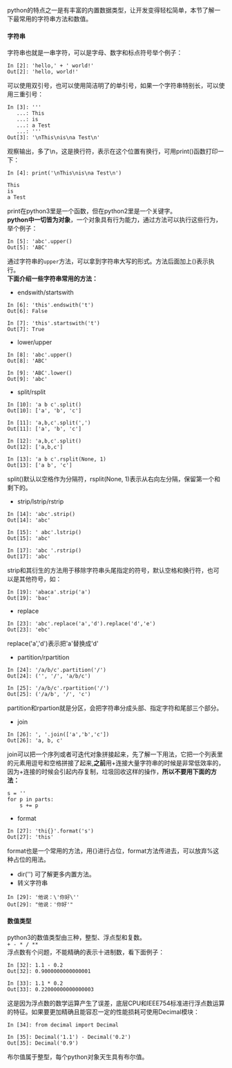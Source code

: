 python的特点之一是有丰富的内置数据类型，让开发变得轻松简单，本节了解一下最常用的字符串方法和数值。  

#### 字符串  
字符串也就是一串字符，可以是字母、数字和标点符号举个例子：
```
In [2]: 'hello,' + ' world!'
Out[2]: 'hello, world!'
```
可以使用双引号，也可以使用简洁明了的单引号，如果一个字符串特别长，可以使用三重引号：
```
In [3]: '''
   ...: This
   ...: is
   ...: a Test
   ...: '''
Out[3]: '\nThis\nis\na Test\n'
```  
观察输出，多了\n，这是换行符，表示在这个位置有换行，可用print()函数打印一下：
```
In [4]: print('\nThis\nis\na Test\n')

This
is
a Test
```  
print在python3里是一个函数，但在python2里是一个关键字。  
**python中一切皆为对象**，一个对象具有行为能力，通过方法可以执行这些行为，举个例子： 
```
In [5]: 'abc'.upper()
Out[5]: 'ABC'
```
通过字符串的```upper```方法，可以拿到字符串大写的形式。方法后面加上()表示执行。  
**下面介绍一些字符串常用的方法：**
- endswith/startswith
```
In [6]: 'this'.endswith('t')
Out[6]: False

In [7]: 'this'.startswith('t')
Out[7]: True
```  
- lower/upper
```
In [8]: 'abc'.upper()
Out[8]: 'ABC'

In [9]: 'ABC'.lower()
Out[9]: 'abc'
```  
- split/rsplit
```
In [10]: 'a b c'.split()
Out[10]: ['a', 'b', 'c']

In [11]: 'a,b,c'.split(',')
Out[11]: ['a', 'b', 'c']

In [12]: 'a,b,c'.split()
Out[12]: ['a,b,c']

In [13]: 'a b c'.rsplit(None, 1)
Out[13]: ['a b', 'c']
```
split()默认以空格作为分隔符，rsplit(None, 1)表示从右向左分隔，保留第一个和剩下的。

- strip/lstrip/rstrip
```
In [14]: 'abc'.strip()
Out[14]: 'abc'

In [15]: ' abc'.lstrip()
Out[15]: 'abc'

In [17]: 'abc '.rstrip()
Out[17]: 'abc'
```
strip和其衍生的方法用于移除字符串头尾指定的符号，默认空格和换行符，也可以是其他符号，如：
```
In [19]: 'abaca'.strip('a')
Out[19]: 'bac'
```
- replace
```
In [23]: 'abc'.replace('a','d').replace('d','e')
Out[23]: 'ebc'
```
replace('a','d')表示把'a'替换成'd'
- partition/rpartition
```
In [24]: '/a/b/c'.partition('/')
Out[24]: ('', '/', 'a/b/c')

In [25]: '/a/b/c'.rpartition('/')
Out[25]: ('/a/b', '/', 'c')
```
partition和rpartion就是分区，会把字符串分成头部、指定字符和尾部三个部分。
- join
```
In [26]: ', '.join(['a','b','c'])
Out[26]: 'a, b, c'
```
join可以把一个序列或者可迭代对象拼接起来，先了解一下用法，它把一个列表里的元素用逗号和空格拼接了起来,**之前**用+连接大量字符串的时候是非常低效率的，因为+连接的时候会引起内存复制，垃圾回收这样的操作，**所以不要用下面的方法：**
```
s = ''
for p in parts:
    s += p
```
- format
```
In [27]: 'thi{}'.format('s')
Out[27]: 'this'
```
format也是一个常用的方法，用{}进行占位，format方法传进去，可以放弃%这种占位的用法。
- dir('') 可了解更多内置方法。
- 转义字符串
```
In [29]: '他说：\'你好\''
Out[29]: "他说：'你好'"
```
#### 数值类型
python3的数值类型由三种，整型、浮点型和复数。  
```+ - * / **```  
浮点数有个问题，不能精确的表示十进制数，看下面例子：
```
In [32]: 1.1 - 0.2
Out[32]: 0.9000000000000001

In [33]: 1.1 * 0.2
Out[33]: 0.22000000000000003
```
这是因为浮点数的数学运算产生了误差，底层CPU和IEEE754标准进行浮点数运算的特征。如果要更加精确且能容忍一定的性能损耗可使用Decimal模块：
```
In [34]: from decimal import Decimal

In [35]: Decimal('1.1') - Decimal('0.2')
Out[35]: Decimal('0.9')
```
布尔值属于整型，每个python对象天生具有布尔值。
